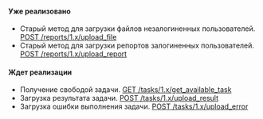#### Уже реализовано
* Старый метод для загрузки файлов незалогиненных пользователей. [POST /reports/1.x/upload_file](upload_file/)
* Старый метод для загрузки репортов залогиненных пользователей. [POST /reports/1.x/upload_report](upload_report/)

#### Ждет реализации
* Получение свободой задачи. [GET /tasks/1.x/get_available_task](get_available_task/)
* Загрузка результата задачи. [POST /tasks/1.x/upload_result](upload_result/)
* Загрузка ошибки выполнения задачи. [POST /tasks/1.x/upload_error](upload_error/)
